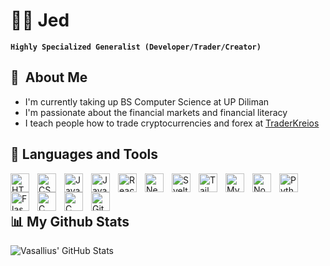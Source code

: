 <!--
**Vasallius/Vasallius** is a ✨ _special_ ✨ repository because its `README.md` (this file) appears on your GitHub profile.

Here are some ideas to get you started:

- 🔭 I’m currently working on ...
- 🌱 I’m currently learning ...
- 👯 I’m looking to collaborate on ...
- 🤔 I’m looking for help with ...
- 💬 Ask me about ...
- 📫 How to reach me: ...
- 😄 Pronouns: ...
- ⚡ Fun fact: ...
-->

# 🏄‍♂️ Jed

**`Highly Specialized Generalist (Developer/Trader/Creator)`**

<!--
I'm a full-stack developer, currently pursuing my studies at UP Diliman. In addition to coding, I'm also a trader and a coach, leveraging my financial knowledge and expertise. I find joy in sharing my insights and helping others navigate the world of technology and finance. Catch me on my [TikTok][tiktok] channel, where I share engaging content related to the financial markets. Let's connect and embark on this exciting journey together!

<p align="left">
   <a href="https://www.tiktok.com/@traderkreios">
      <img alt="youtube subscribers" title="Follow me on Tiktok" src="https://img.shields.io/static/v1?label=Followers&message=21k&color=%23E05D44&style=for-the-badge&labelColor=CE4630&logo=tiktok"/>
   <a href="https://www.tiktok.com/@traderkreios">
         <img alt="youtube views" title="Tiktok views" src="https://custom-icon-badges.demolab.com/badge/Views-2M-%23E1AD0E.svg?logo=eye&style=for-the-badge&labelColor=C79600&logoColor=white"/></a> 
      <a href="https://github.com/Vasallius?tab=followers">
         <img alt="followers" title="Follow me on Github" src="https://custom-icon-badges.demolab.com/github/followers/Vasallius?color=236ad3&labelColor=1155ba&style=for-the-badge&logo=person-add&label=Follow&logoColor=white"/></a>
      <a href="https://github.com/Vasallius?tab=repositories&sort=stargazers">
         <img alt="total stars" title="Total stars on GitHub" src="https://custom-icon-badges.demolab.com/github/stars/Vasallius?color=55960c&style=for-the-badge&labelColor=488207&logo=star"/></a>
</p>
-->
## :space_invader: &nbsp;About Me

- I'm currently taking up BS Computer Science at UP Diliman
- I'm passionate about the financial markets and financial literacy
- I teach people how to trade cryptocurrencies and forex at [TraderKreios](https://www.tiktok.com/@traderkreios)

   
 

           
## 🧰 Languages and Tools

<img align="left" alt="HTML" width="30px" style="padding-right:10px;" src="https://cdn.jsdelivr.net/gh/devicons/devicon/icons/html5/html5-plain.svg" />
<img align="left" alt="CSS" width="30px" style="padding-right:10px;" src="https://cdn.jsdelivr.net/gh/devicons/devicon/icons/css3/css3-plain.svg" />
<img align="left" alt="JavaScript" width="30px" style="padding-right:10px;" src="https://cdn.jsdelivr.net/gh/devicons/devicon/icons/javascript/javascript-plain.svg" />
<img align="left" alt="JavaScript" width="30px" style="padding-right:10px;" src="https://cdn.jsdelivr.net/gh/devicons/devicon/icons/typescript/typescript-original.svg" />
<img align="left" alt="React" width="30px" style="padding-right:10px;" src="https://cdn.jsdelivr.net/gh/devicons/devicon/icons/react/react-original.svg" />
<img align="left" alt="Next" width="30px" style="padding-right:10px;" src="https://cdn.jsdelivr.net/gh/devicons/devicon/icons/nextjs/nextjs-original.svg" />
<img align="left" alt="Svelte" width="30px" style="padding-right:10px;" src="https://cdn.jsdelivr.net/gh/devicons/devicon/icons/svelte/svelte-original.svg" />
<img align="left" alt="Tailwind" width="30px" style="padding-right:10px;" src="https://cdn.jsdelivr.net/gh/devicons/devicon/icons/tailwindcss/tailwindcss-original-wordmark.svg" />      
<img align="left" alt="MySQL" width="30px" style="padding-right:10px;" src="https://cdn.jsdelivr.net/gh/devicons/devicon/icons/mysql/mysql-original.svg" />      
<img align="left" alt="NodeJS" width="30px" style="padding-right:10px;" src="https://cdn.jsdelivr.net/gh/devicons/devicon/icons/nodejs/nodejs-original.svg" />
<img align="left" alt="Python" width="30px" style="padding-right:10px;" src="https://cdn.jsdelivr.net/gh/devicons/devicon/icons/python/python-plain.svg" />
<img align="left" alt="Flask" width="30px" style="padding-right:10px;" src="https://cdn.jsdelivr.net/gh/devicons/devicon/icons/flask/flask-original.svg" />
<img align="left" alt="C" width="30px" style="padding-right:10px;" src="https://cdn.jsdelivr.net/gh/devicons/devicon/icons/c/c-original.svg" />
<img align="left" alt="C" width="30px" style="padding-right:10px;" src="https://cdn.jsdelivr.net/gh/devicons/devicon/icons/go/go-original-wordmark.svg" />
<img align="left" alt="Github" width="30px" style="padding-right:10px;" src="https://cdn.jsdelivr.net/gh/devicons/devicon/icons/github/github-original-wordmark.svg" />

<br/>
<br/>
   
## 📊 My Github Stats
  <img align="left" alt="Vasallius' GitHub Stats" src="https://github-readme-stats.vercel.app/api?username=Vasallius&show_icons=true&hide_border=false&title_color=ff652f&icon_color=FFE400&bg_color=09131B&text_color=ffffff&border_color=0c1a25" />

<br/>
<br/>


[youtube]: https://youtube.com/fknight
[tiktok]: https://www.tiktok.com/@traderkreios

